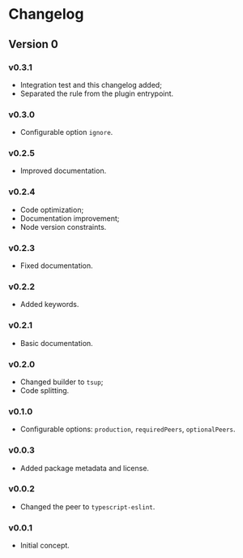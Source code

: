 # Changelog

## Version 0

### v0.3.1

- Integration test and this changelog added;
- Separated the rule from the plugin entrypoint.

### v0.3.0

- Configurable option `ignore`.

### v0.2.5

- Improved documentation.

### v0.2.4

- Code optimization;
- Documentation improvement;
- Node version constraints.

### v0.2.3

- Fixed documentation.

### v0.2.2

- Added keywords.

### v0.2.1

- Basic documentation.

### v0.2.0

- Changed builder to `tsup`;
- Code splitting.

### v0.1.0

- Configurable options: `production`, `requiredPeers`, `optionalPeers`.

### v0.0.3

- Added package metadata and license.

### v0.0.2

- Changed the peer to `typescript-eslint`.

### v0.0.1

- Initial concept.
